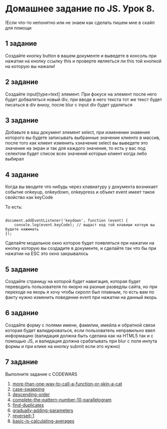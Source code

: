 # Домашнее задание по JS. Урок 8.

!Если что-то непонятно или не знаем как сделать пишем мне в скайп для помощи

## 1 задание

Создайте кнопку button в вашем документе и выведете в консоль при нажатии на кнопку ссылку this и проверте являеться ли this 
той кнопкой на которую вы нажали!

## 2 задание

Создайте input[type=text] элемент. При фокусе на элемент после него будет добваляться новый div, при вводе
в него текста тот же текст будет писаться в div внизу, после blur с input div будет удаляться

## 3 задание

Добавьте в ваш документ элемент select, при изменении знавения которого вы будете записывать выбранные значение клиенто
в массив, после того как клиент изменить хзначение select вы выведете это значение на экран и так для каждого значения, то есть 
у вас под селектом будет список всех значений которые клиент когда либо выбирал

## 4 задание

Когда вы вводите что нибудь через клавиатуру у документа возникает событие onkeyup, onkeydown, onkeypress и объект event имеет такое свойство как keyCode

То есть:

```

document.addEventListener('keydown', function (event) {
    console.log(event.keyCode); // выдаст код той клавиши котоую вы будете нажимать
});

```

Сделайте модальное окно которое будет появляться при нажатии на кнопку которую вы создадите в документе, и сделайте так что бы при нажатии на ESC это окно закрывалось

## 5 задание

Создайте страницу на которой будет навигация, которая будет переводить пользователя по якорю на разные разведлы сайта, но при переходе на якорь я хочу чтобы скролл был плавным, то есть вам по факту нужно изменить поведении event при нажатии на данный якорь

## 6 задание

Создайте форму с полями имени, фамилии, имейла и обратной связи которая будет валидироваться, если пользователь неправильно ввел информацию (валидация должна быть сделана как на HTML5 так и с помощью JS, и валидация должна срабатывать при blur с поля инпута формы и при клике на кнопку submit если это нужно)

## 7 задание 

Выполните задание с CODEWARS

<ol>
<li><a href="http://www.codewars.com/kata/more-than-one-way-to-call-a-function-or-skin-a-cat">more-than-one-way-to-call-a-function-or-skin-a-cat</a></li>
<li><a href="http://www.codewars.com/kata/case-swapping">case-swapping</a></li>
<li><a href="http://www.codewars.com/kata/descending-order">descending-order</a></li>
<li><a href="http://www.codewars.com/kata/complete-the-pattern-number-10-parallelogram">complete-the-pattern-number-10-parallelogram</a></li>
<li><a href="http://www.codewars.com/kata/find-duplicates">find-duplicates</a></li>
<li><a href="http://www.codewars.com/kata/gradually-adding-parameters">gradually-adding-parameters</a></li>
<li><a href="http://www.codewars.com/kata/reverseit-1">reverseit-1</a></li>
<li><a href="http://www.codewars.com/kata/basic-js-calculating-averages">basic-js-calculating-averages</a></li>
</ol>
